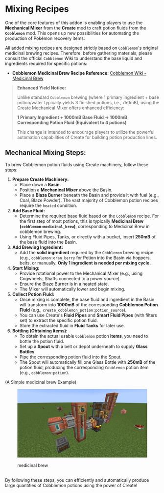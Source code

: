 # Mixing Recipes

One of the core features of this addon is enabling players to use the **Mechanical Mixer** from the **Create** mod to craft potion fluids from the **`Cobblemon`** mod. This opens up new possibilities for automating the production of Pokémon recovery items.

All added mixing recipes are designed strictly based on `Cobblemon`'s original medicinal brewing recipes. Therefore, before gathering materials, please consult the official `Cobblemon` Wiki to understand the base liquid and ingredients required for specific potions:

* **Cobblemon Medicinal Brew Recipe Reference:** [Cobblemon Wiki - Medicinal Brew](https://wiki.cobblemon.com/index.php/Medicinal_Brew)

> **Enhanced Yield Notice:**
>
> Unlike standard `Cobblemon` brewing (where 1 primary ingredient + base potion/water typically yields 3 finished potions, i.e., 750mB), using the Create Mechanical Mixer offers enhanced efficiency:
>
> **1 Primary Ingredient + 1000mB Base Fluid → 1000mB Corresponding Potion Fluid (Equivalent to 4 potions)**
>
> This change is intended to encourage players to utilize the powerful automation capabilities of Create for building potion production lines.

## Mechanical Mixing Steps:

To brew Cobblemon potion fluids using Create machinery, follow these steps:

1. **Prepare Create Machinery:**
   * Place down a **Basin**.
   * Position a **Mechanical Mixer** above the Basin.
   * Place a **Blaze Burner** beneath the Basin and provide it with fuel (e.g., Coal, Blaze Powder). The vast majority of Cobblemon potion recipes require the `heated` condition.
2. **Add Base Fluid:**
   * Determine the required base fluid based on the `Cobblemon` recipe. For the first step of most potions, this is typically **Medicinal Brew (`cobblemon:medicinal_brew`)**, corresponding to Medicinal Brew in cobblemon brewing.
   * Using Fluid Pipes, Tanks, or directly with a bucket, insert **250mB** of the base fluid into the Basin.
3. **Add Brewing Ingredient:**
   * Add the **solid ingredient** required by the `Cobblemon` brewing recipe (e.g., `cobblemon:oran_berry` for Potion into the Basin via hoppers, belts, or manually. **Only 1 ingredient is needed per mixing cycle.**
4. **Start Mixing:**
   * Provide rotational power to the Mechanical Mixer (e.g., using Cogwheels, Shafts connected to a power source).
   * Ensure the Blaze Burner is in a heated state.
   * The Mixer will automatically lower and begin mixing.
5. **Collect Potion Fluid:**
   * Once mixing is complete, the base fluid and ingredient in the Basin will transform into **1000mB** of the corresponding **Cobblemon Potion Fluid** (e.g., `create_cobblemon_potion:potion_source`).
   * You can use Create's **Fluid Pipes** and **Smart Fluid Pipes** (with filters set) to extract the specific potion fluid.
   * Store the extracted fluid in **Fluid Tanks** for later use.
6. **Bottling (Obtaining Items):**
   * To obtain the actual usable `Cobblemon` potion **items**, you need to bottle the potion fluid.
   * Set up a **Spout** with a belt or depot underneath to supply **Glass Bottles**.
   * Pipe the corresponding potion fluid into the Spout.
   * The Spout will automatically fill one Glass Bottle with **250mB** of the potion fluid, producing the corresponding `Cobblemon` potion item (e.g., `cobblemon:potion`).

(A Simple medicinal brew Example)

<figure><img src="../Pictures/SimpleExample.png" alt=""><figcaption><p>medicinal brew</p></figcaption></figure>

\
By following these steps, you can efficiently and automatically produce large quantities of Cobblemon potions using the power of Create!
